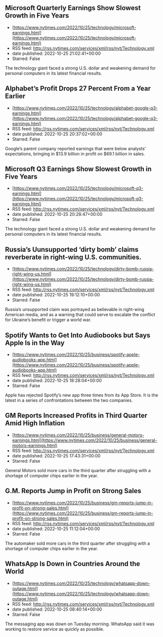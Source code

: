 ## Microsoft Quarterly Earnings Show Slowest Growth in Five Years
 - [https://www.nytimes.com/2022/10/25/technology/microsoft-earnings.html](https://www.nytimes.com/2022/10/25/technology/microsoft-earnings.html)
 - RSS feed: http://rss.nytimes.com/services/xml/rss/nyt/Technology.xml
 - date published: 2022-10-25 21:02:41+00:00
 - Starred: False

The technology giant faced a strong U.S. dollar and weakening demand for personal computers in its latest financial results.

## Alphabet’s Profit Drops 27 Percent From a Year Earlier
 - [https://www.nytimes.com/2022/10/25/technology/alphabet-google-q3-earnings.html](https://www.nytimes.com/2022/10/25/technology/alphabet-google-q3-earnings.html)
 - RSS feed: http://rss.nytimes.com/services/xml/rss/nyt/Technology.xml
 - date published: 2022-10-25 20:37:02+00:00
 - Starred: False

Google’s parent company reported earnings that were below analysts’ expectations, bringing in $13.9 billion in profit on $69.1 billion in sales.

## Microsoft Q3 Earnings Show Slowest Growth in Five Years
 - [https://www.nytimes.com/2022/10/25/technology/microsoft-q3-earnings.html](https://www.nytimes.com/2022/10/25/technology/microsoft-q3-earnings.html)
 - RSS feed: http://rss.nytimes.com/services/xml/rss/nyt/Technology.xml
 - date published: 2022-10-25 20:28:47+00:00
 - Starred: False

The technology giant faced a strong U.S. dollar and weakening demand for personal computers in its latest financial results.

## Russia’s Uunsupported ‘dirty bomb’ claims reverberate in right-wing U.S. communities.
 - [https://www.nytimes.com/2022/10/25/technology/dirty-bomb-russia-right-wing-us.html](https://www.nytimes.com/2022/10/25/technology/dirty-bomb-russia-right-wing-us.html)
 - RSS feed: http://rss.nytimes.com/services/xml/rss/nyt/Technology.xml
 - date published: 2022-10-25 19:12:10+00:00
 - Starred: False

Russia’s unsupported claim was portrayed as believable in right-wing American media, and as a warning that could serve to escalate the conflict for Ukraine’s benefit or trigger a world war.

## Spotify Wants to Get Into Audiobooks but Says Apple Is in the Way
 - [https://www.nytimes.com/2022/10/25/business/spotify-apple-audiobooks-app.html](https://www.nytimes.com/2022/10/25/business/spotify-apple-audiobooks-app.html)
 - RSS feed: http://rss.nytimes.com/services/xml/rss/nyt/Technology.xml
 - date published: 2022-10-25 18:28:04+00:00
 - Starred: False

Apple has rejected Spotify’s new app three times from its App Store. It is the latest in a series of confrontations between the two companies.

## GM Reports Increased Profits in Third Quarter Amid High Inflation
 - [https://www.nytimes.com/2022/10/25/business/general-motors-earnings.html](https://www.nytimes.com/2022/10/25/business/general-motors-earnings.html)
 - RSS feed: http://rss.nytimes.com/services/xml/rss/nyt/Technology.xml
 - date published: 2022-10-25 17:43:31+00:00
 - Starred: False

General Motors sold more cars in the third quarter after struggling with a shortage of computer chips earlier in the year.

## G.M. Reports Jump in Profit on Strong Sales
 - [https://www.nytimes.com/2022/10/25/business/gm-reports-jump-in-profit-on-strong-sales.html](https://www.nytimes.com/2022/10/25/business/gm-reports-jump-in-profit-on-strong-sales.html)
 - RSS feed: http://rss.nytimes.com/services/xml/rss/nyt/Technology.xml
 - date published: 2022-10-25 11:12:04+00:00
 - Starred: False

The automaker sold more cars in the third quarter after struggling with a shortage of computer chips earlier in the year.

## WhatsApp Is Down in Countries Around the World
 - [https://www.nytimes.com/2022/10/25/technology/whatsapp-down-outage.html](https://www.nytimes.com/2022/10/25/technology/whatsapp-down-outage.html)
 - RSS feed: http://rss.nytimes.com/services/xml/rss/nyt/Technology.xml
 - date published: 2022-10-25 08:40:14+00:00
 - Starred: False

The messaging app was down on Tuesday morning. WhatsApp said it was working to restore service as quickly as possible.
